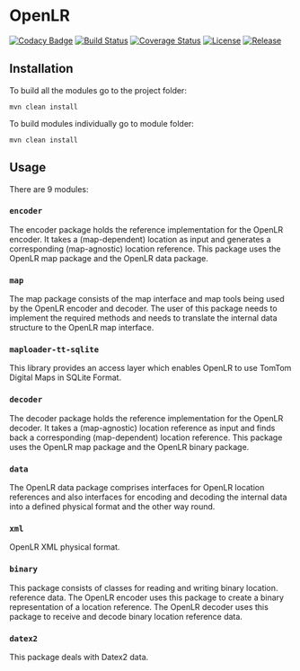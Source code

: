 # OpenLR

[![Codacy Badge](https://api.codacy.com/project/badge/Grade/7d866929be7c43cdae32dac4be3eaa6f)](https://www.codacy.com/app/rijnb/openlr?utm_source=github.com&amp;utm_medium=referral&amp;utm_content=tomtom-international/openlr&amp;utm_campaign=Badge_Grade)
[![Build Status](https://img.shields.io/travis/tomtom-international/openlr.svg?branch=master)](https://travis-ci.org/tomtom-international/openlr?branch=master)
[![Coverage Status](https://coveralls.io/repos/github/tomtom-international/openlr/badge.svg?branch=master)](https://coveralls.io/github/tomtom-international/openlr?branch=master)
[![License](http://img.shields.io/badge/license-APACHE2-blue.svg)]()
[![Release](https://img.shields.io/github/release/tomtom-international/openlr.svg?maxAge=3600)](https://github.com/tomtom-international/openlr/releases)

## Installation

To build all the modules go to the project folder:

```maven
mvn clean install
```

To build modules individually go to module folder:


```maven
mvn clean install
```

## Usage

There are 9 modules:

### `encoder`
The encoder package holds the reference implementation for the OpenLR encoder. 
It takes a (map-dependent) location as input and generates a corresponding (map-agnostic) 
location reference. This package uses the OpenLR map package and the OpenLR data package.

### `map`
The map package consists of the map interface and map tools being used by the 
OpenLR encoder and decoder. The user of this package needs to implement the required 
methods and needs to translate the internal data structure to the OpenLR map interface.

### `maploader-tt-sqlite`
This library provides an access layer which enables OpenLR to use
TomTom Digital Maps in SQLite Format.

### `decoder`
The decoder package holds the reference implementation for the OpenLR decoder. 
It takes a (map-agnostic) location reference as input and finds back a corresponding (map-dependent) 
location reference. This package uses the OpenLR map package and the OpenLR binary package.

### `data`
The OpenLR data package comprises interfaces for OpenLR location references and also 
interfaces for encoding and decoding the internal data into a defined physical format and the 
other way round.

### `xml`
OpenLR XML physical format.

### `binary`
This package consists of classes for reading and writing binary location. 
reference data. The OpenLR encoder uses this package to create a binary representation of a location reference. The OpenLR decoder uses this package to receive and decode binary location reference data.

### `datex2`
This package deals with Datex2 data.
